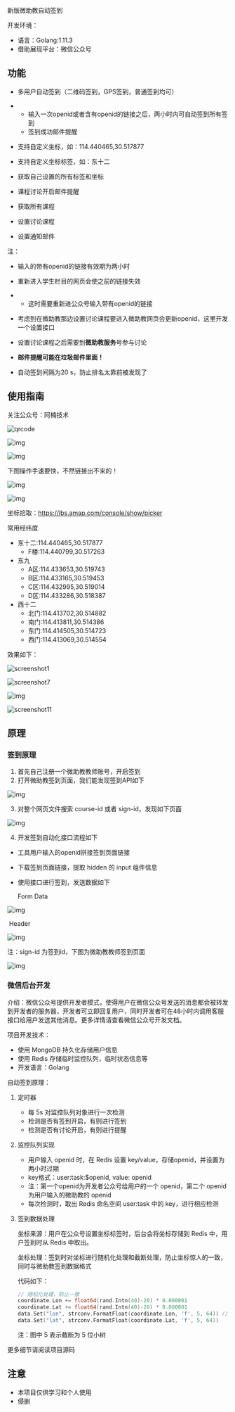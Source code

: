 新版微助教自动签到

开发环境：

- 语言：Golang:1.11.3
- 借助展现平台：微信公众号

## 功能

- 多用户自动签到（二维码签到，GPS签到，普通签到均可）

- - 输入一次openid或者含有openid的链接之后，两小时内可自动签到所有签到
  - 签到成功邮件提醒

- 支持自定义坐标，如：114.440465,30.517877

- 支持自定义坐标标签，如：东十二

- 获取自己设置的所有标签和坐标

- 课程讨论开启邮件提醒

- 获取所有课程

- 设置讨论课程

- 设置通知邮件

注：

- 输入的带有openid的链接有效期为两小时

- 重新进入学生栏目的网页会使之前的链接失效

- - 这时需要重新进公众号输入带有openid的链接 

- 考虑到在微助教那边设置讨论课程要进入微助教网页会更新openid，这里开发一个设置接口

- 设置讨论课程之后需要到**微助教服务**号参与讨论

- **邮件提醒可能在垃圾邮件里面！**

- 自动签到间隔为20 s，防止排名太靠前被发现了

## 使用指南

关注公众号：阿楠技术

![qrcode](./dist/qrcode.jpg)

![img](https://mmbiz.qpic.cn/mmbiz_png/o0CwfJSKW4xiacguVibaxCVDHupDicXysSESJicpy5OlGCFMK98iafzKHofY9ficcJJznahzErF9lkbXficTJ3mK3UbHQ/640?wx_fmt=png&tp=webp&wxfrom=5&wx_lazy=1&wx_co=1)

![img](https://mmbiz.qpic.cn/mmbiz_jpg/o0CwfJSKW4xiacguVibaxCVDHupDicXysSESuQygic7Of8LR3rxfenssHuYlFBRibM1RNgw3ScLMicYJ6c0YgiaIHQibCg/640?wx_fmt=jpeg&tp=webp&wxfrom=5&wx_lazy=1&wx_co=1)

下图操作手速要快，不然链接出不来的！

![img](https://mmbiz.qpic.cn/mmbiz_jpg/o0CwfJSKW4xiacguVibaxCVDHupDicXysSE3ER03JzFyxQsp7fmMOu95IqrbqVkEoZ0YyI3sIJMr9Z7qqCL1bXvxA/640?wx_fmt=jpeg&tp=webp&wxfrom=5&wx_lazy=1&wx_co=1)

![img](https://mmbiz.qpic.cn/mmbiz_jpg/o0CwfJSKW4xiacguVibaxCVDHupDicXysSEp8lLHF9T7s2SnVQL8088W2HkF0JGxAWGjr4KSIODMSwVibFz1nhAAfQ/640?wx_fmt=jpeg&tp=webp&wxfrom=5&wx_lazy=1&wx_co=1)

坐标拾取：https://lbs.amap.com/console/show/picker

常用经纬度

- 东十二:114.440465,30.517877
  - F楼:114.440799,30.517263
- 东九
  - A区:114.433653,30.519743
  - B区:114.433165,30.519453
  - C区:114.432995,30.519014
  - D区:114.433286,30.518387
- 西十二
  - 北门:114.413702,30.514882
  - 南门:114.413811,30.514386
  - 东门:114.414505,30.514723
  - 西门:114.413069,30.514554

效果如下：

![screenshot1](./dist/screenshot1.png)

![screenshot7](./dist/screenshot7.png)

![img](https://mmbiz.qpic.cn/mmbiz_jpg/o0CwfJSKW4xiacguVibaxCVDHupDicXysSEFwEmBHaAZ28OwCJEFyxJllHY94uvY47U3rvHEJGspKwEpuLiaYquJXA/640?wx_fmt=jpeg&tp=webp&wxfrom=5&wx_lazy=1&wx_co=1)

![screenshot11](./dist/screenshot11.jpg)

## 原理

### 签到原理

1. 首先自己注册一个微助教教师账号，开启签到
2. 打开微助教签到页面，我们能发现签到API如下

![img](https://mmbiz.qpic.cn/mmbiz_png/o0CwfJSKW4xiacguVibaxCVDHupDicXysSETc7M9tZu9bmLRbx2K7U5AcVB05qJxq5rAlyIYx8hnIcasiaF9Yrcgicw/640?wx_fmt=png&tp=webp&wxfrom=5&wx_lazy=1&wx_co=1)

3. 对整个网页文件搜索 course-id 或者 sign-id，发现如下页面

![img](https://mmbiz.qpic.cn/mmbiz_png/o0CwfJSKW4xiacguVibaxCVDHupDicXysSEgD1MiadsyyYHBrtibZ6VjczjfDMH6KZveoX3zEBjXiaqyohyEMJnL5E2A/640?wx_fmt=png&tp=webp&wxfrom=5&wx_lazy=1&wx_co=1)

4. 开发签到自动化接口流程如下

- 工具用户输入的openid拼接签到页面链接

- 下载签到页面链接，提取 hidden 的 input 组件信息 

- 使用接口进行签到，发送数据如下

  Form Data

![img](https://mmbiz.qpic.cn/mmbiz_png/o0CwfJSKW4xiacguVibaxCVDHupDicXysSEKMxdPEntxdVUV5sWwG9WgDJDC4IvkgmibOjAd398VtFsibPQQ2crmBicQ/640?wx_fmt=png&tp=webp&wxfrom=5&wx_lazy=1&wx_co=1)

​	Header

![img](https://mmbiz.qpic.cn/mmbiz_png/o0CwfJSKW4xiacguVibaxCVDHupDicXysSEJqicAy9iaNwu4fJbZNSExXG7ew9x6tBhpibmZkFwtM3ibOObFsHzehubAw/640?wx_fmt=png&tp=webp&wxfrom=5&wx_lazy=1&wx_co=1)

注：sign-id 为签到id，下图为微助教教师签到页面

![img](https://mmbiz.qpic.cn/mmbiz_png/o0CwfJSKW4xiacguVibaxCVDHupDicXysSE4h54ibewCr4KBzp635lrYgibOv0uUeLVbnHqCZAELRrHcICKgqFlZ40A/640?wx_fmt=png&tp=webp&wxfrom=5&wx_lazy=1&wx_co=1)

### 微信后台开发

介绍：微信公众号提供开发者模式，使得用户在微信公众号发送的消息都会被转发到开发者的服务器，开发者可立即回复用户，同时开发者可在48小时内调用客服接口给用户发送其他消息。更多详情请查看微信公众号开发文档。

项目开发技术：

- 使用 MongoDB 持久化存储用户信息
- 使用 Redis 存储临时监控队列，临时状态信息等
- 开发语言：Golang

自动签到原理：

1. 定时器

   - 每 5s 对监控队列对象进行一次检测
   - 检测是否有签到开启，有则进行签到
   - 检测是否有讨论开启，有则进行提醒

2. 监控队列实现

   - 用户输入 openid 时，在 Redis 设置 key/value，存储openid，并设置为两小时过期
   - key格式：user:task:$openid, value: openid
   - 注：第一个openid为开发者公众号给用户的一个 openid，第二个 openid 为用户输入的微助教的 openid
   - 每次检测时，取出 Redis 命名空间 user:task 中的 key，进行相应检测

3. 签到数据处理

   坐标来源：用户在公众号设置坐标标签时，后台会将坐标存储到 Redis 中，用户签到时从 Redis 中取出。

   坐标处理：签到时对坐标进行随机化处理和截断处理，防止坐标惊人的一致，同时与微助教签到数据格式

   代码如下：

   ```go
   // 随机化处理，防止一致
   coordinate.Lon += float64(rand.Intn(40)-20) * 0.000001
   coordinate.Lat += float64(rand.Intn(40)-20) * 0.000001
   data.Set("lon", strconv.FormatFloat(coordinate.Lon, 'f', 5, 64)) // 5 表示截断为5位小数
   data.Set("lat", strconv.FormatFloat(coordinate.Lat, 'f', 5, 64))
   ```

   注：图中 5 表示截断为 5 位小树

更多细节请阅读项目源码

## 注意

- 本项目仅供学习和个人使用
- 侵删